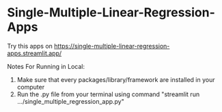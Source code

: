 # Single-Multiple-Linear-Regression-Apps

Try this apps on https://single-multiple-linear-regression-apps.streamlit.app/

Notes For Running in Local:
1. Make sure that every packages/library/framework are installed in your computer
2. Run the .py file from your terminal using command "streamlit run .../single_multiple_regression_app.py"
